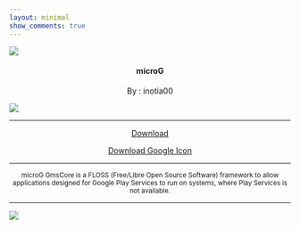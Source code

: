 ```yaml
---
layout: minimal
show_comments: true
---
```


![](https://is.gd/3FVYMW)

<h4> <p align="center"> microG </p> </h4>

<p align="center"> By : inotia00 </p>

![](https://is.gd/ghwVrE)

---

<p align ="center">
<a href="https://is.gd/iIBAm2" class="btn btn-outline-success"> Download </a>
</p>

<p align ="center">
<a href="https://is.gd/KAR5Gu" class="btn btn-outline-success"> Download Google Icon </a>
</p>

---

<p align="center"> <sub>
microG GmsCore is a FLOSS (Free/Libre Open Source Software) framework to allow applications designed for Google Play Services to run on systems, where Play Services is not available.
</sub> </p>

---

![](https://is.gd/uVvIMS)
